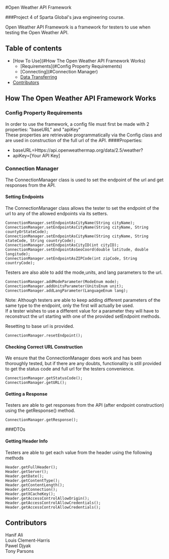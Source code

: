 #Open Weather API Framework

###Project 4 of Sparta Global's java engineering course.

Open Weather API Framework is a framework for testers to use when testing the Open Weather API.

## Table of contents
* [How To Use](#How The Open Weather API Framework Works)
  - [Requirements](#Config Property Requirements)
  - [Connecting](#Connection Manager)
  - [Data Transferring](#DTOs)
* [Contributors](#Contributors)


## How The Open Weather API Framework Works

### Config Property Requirements

In order to use the framework, a config file must first be made with 2 properties: "baseURL" and "apiKey" <br>
These properties are retrievable programmatically via the Config class and are used in construction of the full url of the API.
####Properties:
- baseURL=Https://api.openweathermap.org/data/2.5/weather?
- apiKey=[Your API Key]

### Connection Manager

The ConnectionManager class is used to set the endpoint of the url and get responses from the API.

#### Setting Endpoints

The ConnectionManager class allows the tester to set the endpoint of the url to any of the allowed endpoints via its setters.


    ConnectionManager.setEndpointAsCityName(String cityName);
    ConnectionManager.setEndpointAsCityName(String cityName, String countyOrStateCode);
    ConnectionManager.setEndpointAsCityName(String cityName, String stateCode, String countryCode);
    ConnectionManager.setEndpointAsCityID(int cityID);
    ConnectionManager.setEndpointAsGeoCoord(double latitude, double longitude);
    ConnectionManager.setEndpointAsZIPCode(int zipCode, String countryCode);

Testers are also able to add the mode,units, and lang parameters to the url. <br>

    ConnectionManager.addModeParameter(ModeEnum mode);
    ConnectionManager.addUnitsParameter(UnitsEnum unit);
    ConnectionManager.addLangParameter(LanguageEnum lang);
Note: Although testers are able to keep adding different parameters of the same type to the endpoint, only the first will actually be used. <br>
If a tester wishes to use a different value for a parameter they will have to reconstruct the url starting with one of the provided setEndpoint methods.

Resetting to base url is provided.

    ConnectionManager.resetEndpoint();

#### Checking Correct URL Construction

We ensure that the ConnectionManager does work and has been thoroughly tested, but if there are any doubts, functionality is still provided to get the status code and full url for the testers convenience.

    ConnectionManager.getStatusCode();
    ConnectionManager.getURL();

#### Getting a Response
Testers are able to get responses from the API (after endpoint construction) using the getResponse() method.
  
    ConnectionManager.getResponse();

###DTOs

#### Getting Header Info
Testers are able to get each value from the header using the following methods
    
    Header.getFullHeader();
    Header.getServer();
    Header.getDate();
    Header.getContentType();
    Header.getContentLength();
    Header.getConnection();
    Header.getXCacheKey();
    Header.getAccessControlAllowOrigin();
    Header.getAccessControlAllowCredentials();
    Header.getAccessControlAllowCredentials();
    
## Contributors
Hanif Ali<br>
Louis Clement-Harris<br>
Pawel Djyak<br>
Tony Parsons
